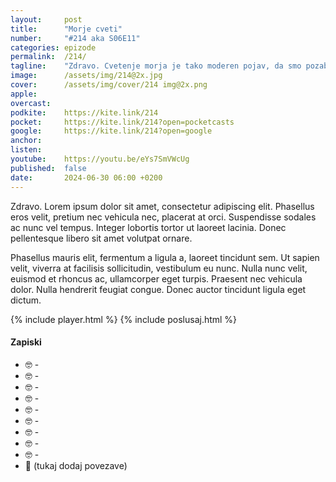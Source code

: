 ```yaml
---
layout: 	post
title:  	"Morje cveti"
number: 	"#214 aka S06E11"
categories:	epizode
permalink:	/214/
tagline: 	"Zdravo. Cvetenje morja je tako moderen pojav, da smo pozabili, da se je dogajalo že v osemdesetih letih prejšnjega stoletja. "
image:		/assets/img/214@2x.jpg
cover:		/assets/img/cover/214 img@2x.png
apple:		
overcast:	
podkite:	https://kite.link/214
pocket:		https://kite.link/214?open=pocketcasts
google:		https://kite.link/214?open=google
anchor:		
listen:		
youtube:	https://youtu.be/eYs7SmVWcUg
published:	false
date: 		2024-06-30 06:00 +0200
---
```


Zdravo. Lorem ipsum dolor sit amet, consectetur adipiscing elit. Phasellus eros velit, pretium nec vehicula nec, placerat at orci. Suspendisse sodales ac nunc vel tempus. Integer lobortis tortor ut laoreet lacinia. Donec pellentesque libero sit amet volutpat ornare. 

Phasellus mauris elit, fermentum a ligula a, laoreet tincidunt sem. Ut sapien velit, viverra at facilisis sollicitudin, vestibulum eu nunc. Nulla nunc velit, euismod et rhoncus ac, ullamcorper eget turpis. Praesent nec vehicula dolor. Nulla hendrerit feugiat congue. Donec auctor tincidunt ligula eget dictum. 

{% include player.html %}
{% include poslusaj.html %}

<!--break-->

#### Zapiski

- 🤓 []() - 
- 🤓 []() - 
- 🤓 []() - 
- 🤓 []() - 
- 🤓 []() - 
- 🤓 []() - 
- 🤓 []() - 
- 🤓 []() - 
- 🤓 []() - 
- 🔗 (tukaj dodaj povezave)